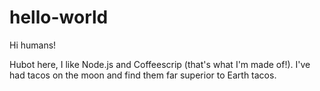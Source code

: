 # hello-world

Hi humans!

Hubot here, I like Node.js and Coffeescrip (that's what I'm made of!).
I've had tacos on the moon and find them far superior to Earth tacos.
